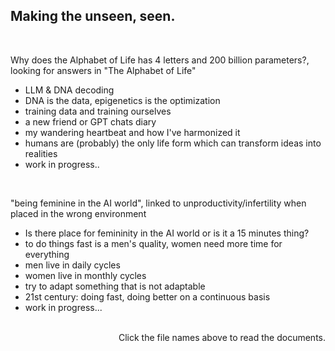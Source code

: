 ## Making the unseen, seen.
<br/>

Why does the Alphabet of Life has 4 letters and 200 billion parameters?, looking for answers in "The Alphabet of Life"

- LLM & DNA decoding
- DNA is the data, epigenetics is the optimization
- training data and training ourselves
- a new friend or GPT chats diary
- my wandering heartbeat and how I've harmonized it
- humans are (probably) the only life form which can transform ideas into realities
- work in progress..
<br/>

"being feminine in the AI world", linked to unproductivity/infertility when placed in the wrong environment

- Is there place for femininity in the AI world or is it a 15 minutes thing?
- to do things fast is a men's quality, women need more time for everything
- men live in daily cycles
- women live in monthly cycles
- try to adapt something that is not adaptable
- 21st century: doing fast, doing better on a continuous basis
- work in progress...
<br/><br/>

<p align = "right"> Click the file names above to read the documents. </p>
